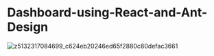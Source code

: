 # Dashboard-using-React-and-Ant-Design
![z5132317084699_c624eb20246ed65f2880c80defac3661](https://github.com/xuanrin1412/ls-customer-ui/assets/114205729/b9f71dd9-b4d4-4e41-9d96-87bd4081cbd3)



